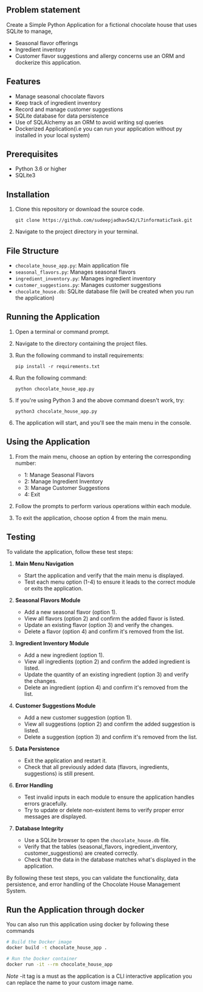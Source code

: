 
## Problem statement
Create a Simple Python Application for a fictional chocolate house that uses
SQLite to manage,
- Seasonal flavor offerings
- Ingredient inventory
- Customer flavor suggestions and allergy concerns
use an ORM and dockerize this application.

## Features

- Manage seasonal chocolate flavors
- Keep track of ingredient inventory
- Record and manage customer suggestions
- SQLite database for data persistence
- Use of SQLAlchemy as an ORM to avoid writing sql queries
- Dockerized Application(i.e you can run your application without py installed in your local system)

## Prerequisites

- Python 3.6 or higher
- SQLite3

## Installation

1. Clone this repository or download the source code.
   ```
   git clone https://github.com/sudeepjadhav542/L7informaticTask.git
   ```
2. Navigate to the project directory in your terminal.

## File Structure

- `chocolate_house_app.py`: Main application file
- `seasonal_flavors.py`: Manages seasonal flavors
- `ingredient_inventory.py`: Manages ingredient inventory
- `customer_suggestions.py`: Manages customer suggestions
- `chocolate_house.db`: SQLite database file (will be created when you run the application)

## Running the Application

1. Open a terminal or command prompt.
2. Navigate to the directory containing the project files.
3. Run the following command to install requirements:
   ```
   pip install -r requirements.txt
   ```
4. Run the following command:
   ```
   python chocolate_house_app.py
   ```

5. If you're using Python 3 and the above command doesn't work, try:
   ```
   python3 chocolate_house_app.py
   ```

6. The application will start, and you'll see the main menu in the console.

## Using the Application

1. From the main menu, choose an option by entering the corresponding number:
   - 1: Manage Seasonal Flavors
   - 2: Manage Ingredient Inventory
   - 3: Manage Customer Suggestions
   - 4: Exit

2. Follow the prompts to perform various operations within each module.

3. To exit the application, choose option 4 from the main menu.

## Testing

To validate the application, follow these test steps:

1. **Main Menu Navigation**
   - Start the application and verify that the main menu is displayed.
   - Test each menu option (1-4) to ensure it leads to the correct module or exits the application.

2. **Seasonal Flavors Module**
   - Add a new seasonal flavor (option 1).
   - View all flavors (option 2) and confirm the added flavor is listed.
   - Update an existing flavor (option 3) and verify the changes.
   - Delete a flavor (option 4) and confirm it's removed from the list.

3. **Ingredient Inventory Module**
   - Add a new ingredient (option 1).
   - View all ingredients (option 2) and confirm the added ingredient is listed.
   - Update the quantity of an existing ingredient (option 3) and verify the changes.
   - Delete an ingredient (option 4) and confirm it's removed from the list.

4. **Customer Suggestions Module**
   - Add a new customer suggestion (option 1).
   - View all suggestions (option 2) and confirm the added suggestion is listed.
   - Delete a suggestion (option 3) and confirm it's removed from the list.

5. **Data Persistence**
   - Exit the application and restart it.
   - Check that all previously added data (flavors, ingredients, suggestions) is still present.

6. **Error Handling**
   - Test invalid inputs in each module to ensure the application handles errors gracefully.
   - Try to update or delete non-existent items to verify proper error messages are displayed.

7. **Database Integrity**
   - Use a SQLite browser to open the `chocolate_house.db` file.
   - Verify that the tables (seasonal_flavors, ingredient_inventory, customer_suggestions) are created correctly.
   - Check that the data in the database matches what's displayed in the application.

By following these test steps, you can validate the functionality, data persistence, and error handling of the Chocolate House Management System.

## Run the Application through docker

You can also run this application using docker by following these commands

```bash
# Build the Docker image
docker build -t chocolate_house_app .

# Run the Docker container
docker run -it --rm chocolate_house_app
```
*Note* -it tag is a must as the application is a CLI interactive application you can replace the name to your custom image name.
